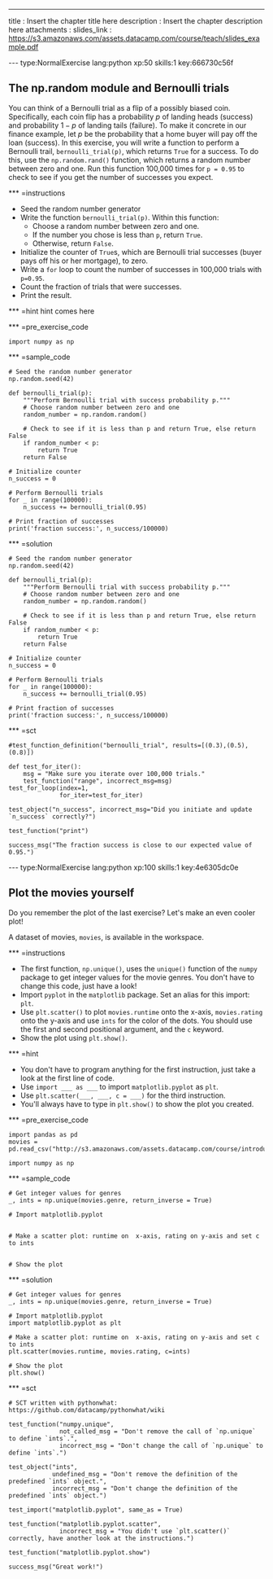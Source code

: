 ---
title       : Insert the chapter title here
description : Insert the chapter description here
attachments :
  slides_link : https://s3.amazonaws.com/assets.datacamp.com/course/teach/slides_example.pdf

--- type:NormalExercise lang:python xp:50 skills:1 key:666730c56f
## The np.random module and Bernoulli trials

You can think of a Bernoulli trial as a flip of a possibly biased coin. Specifically, each coin flip has a probability $p$ of landing heads (success) and probability $1-p$ of landing tails (failure). To make it concrete in our finance example, let $p$ be the probability that a home buyer will pay off the loan (success). In this exercise, you will write a function to perform a Bernoulli trail, `bernoulli_trial(p)`, which returns `True` for a success. To do this, use the `np.random.rand()` function, which returns a random number between zero and one.  Run this function 100,000 times for `p = 0.95` to check to see if you get the number of successes you expect.

*** =instructions
- Seed the random number generator
- Write the function `bernoulli_trial(p)`. Within this function:
    * Choose a random number between zero and one.
    * If the number you chose is less than `p`, return `True`.
    * Otherwise, return `False`.
- Initialize the counter of `True`s, which are Bernoulli trial successes (buyer pays off his or her mortgage), to zero.
- Write a `for` loop to count the number of successes in 100,000 trials with `p=0.95`.
- Count the fraction of trials that were successes.
- Print the result.

*** =hint
hint comes here

*** =pre_exercise_code
```{python}
import numpy as np
```

*** =sample_code
```{python}
# Seed the random number generator
np.random.seed(42)

def bernoulli_trial(p):
    """Perform Bernoulli trial with success probability p."""
    # Choose random number between zero and one
    random_number = np.random.random()

    # Check to see if it is less than p and return True, else return False
    if random_number < p:
        return True
    return False

# Initialize counter
n_success = 0

# Perform Bernoulli trials
for _ in range(100000):
    n_success += bernoulli_trial(0.95)

# Print fraction of successes
print('fraction success:', n_success/100000)

```

*** =solution
```{python}
# Seed the random number generator
np.random.seed(42)

def bernoulli_trial(p):
    """Perform Bernoulli trial with success probability p."""
    # Choose random number between zero and one
    random_number = np.random.random()

    # Check to see if it is less than p and return True, else return False
    if random_number < p:
        return True
    return False

# Initialize counter
n_success = 0

# Perform Bernoulli trials
for _ in range(100000):
    n_success += bernoulli_trial(0.95)

# Print fraction of successes
print('fraction success:', n_success/100000)
```

*** =sct
```{python}
#test_function_definition("bernoulli_trial", results=[(0.3),(0.5),(0.8)])

def test_for_iter():
    msg = "Make sure you iterate over 100,000 trials."
    test_function("range", incorrect_msg=msg)
test_for_loop(index=1,
              for_iter=test_for_iter)

test_object("n_success", incorrect_msg="Did you initiate and update `n_success` correctly?")

test_function("print")

success_msg("The fraction success is close to our expected value of 0.95.")
```
--- type:NormalExercise lang:python xp:100 skills:1 key:4e6305dc0e
## Plot the movies yourself

Do you remember the plot of the last exercise? Let's make an even cooler plot!

A dataset of movies, `movies`, is available in the workspace.

*** =instructions
- The first function, `np.unique()`, uses the `unique()` function of the `numpy` package to get integer values for the movie genres. You don't have to change this code, just have a look!
- Import `pyplot` in the `matplotlib` package. Set an alias for this import: `plt`.
- Use `plt.scatter()` to plot `movies.runtime` onto the x-axis, `movies.rating` onto the y-axis and use `ints` for the color of the dots. You should use the first and second positional argument, and the `c` keyword.
- Show the plot using `plt.show()`.

*** =hint
- You don't have to program anything for the first instruction, just take a look at the first line of code.
- Use `import ___ as ___` to import `matplotlib.pyplot` as `plt`.
- Use `plt.scatter(___, ___, c = ___)` for the third instruction.
- You'll always have to type in `plt.show()` to show the plot you created.

*** =pre_exercise_code
```{python}
import pandas as pd
movies = pd.read_csv("http://s3.amazonaws.com/assets.datacamp.com/course/introduction_to_r/movies.csv")

import numpy as np
```

*** =sample_code
```{python}
# Get integer values for genres
_, ints = np.unique(movies.genre, return_inverse = True)

# Import matplotlib.pyplot


# Make a scatter plot: runtime on  x-axis, rating on y-axis and set c to ints


# Show the plot

```

*** =solution
```{python}
# Get integer values for genres
_, ints = np.unique(movies.genre, return_inverse = True)

# Import matplotlib.pyplot
import matplotlib.pyplot as plt

# Make a scatter plot: runtime on  x-axis, rating on y-axis and set c to ints
plt.scatter(movies.runtime, movies.rating, c=ints)

# Show the plot
plt.show()
```

*** =sct
```{python}
# SCT written with pythonwhat: https://github.com/datacamp/pythonwhat/wiki

test_function("numpy.unique",
              not_called_msg = "Don't remove the call of `np.unique` to define `ints`.",
              incorrect_msg = "Don't change the call of `np.unique` to define `ints`.")

test_object("ints",
            undefined_msg = "Don't remove the definition of the predefined `ints` object.",
            incorrect_msg = "Don't change the definition of the predefined `ints` object.")

test_import("matplotlib.pyplot", same_as = True)

test_function("matplotlib.pyplot.scatter",
              incorrect_msg = "You didn't use `plt.scatter()` correctly, have another look at the instructions.")

test_function("matplotlib.pyplot.show")

success_msg("Great work!")
```
